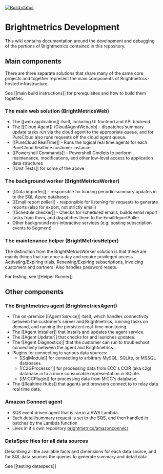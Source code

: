 [![Build status](https://dev.azure.com/brightmetricsazure/BrightmetricsWeb/_apis/build/status/BrightmetricsWeb-CI)](https://dev.azure.com/brightmetricsazure/BrightmetricsWeb/_build/latest?definitionId=2)

# Brightmetrics Development

This wiki contains documentation around the development and debugging of the portions of Brightmetrics contained in this repository.

## Main components

There are three separate solutions that share many of the same core projects and together represent the main components of Brightmetrics-hosted infrastructure.

See [[main build instructions]] for prerequisites and how to build them together.

### The main web solution (BrightMetricsWeb)
- The [[web application]] itself, including UI frontend and API backend
- The [[Cloud Agent]] (CloudAgentWebJob) - dispatches summary update tasks run via the cloud agent to the appropriate queue, and for PureCloud also runs requests off the cloud agent queue.
- [[PureCloud RealTime]] - Runs the logical real time agents for each PureCloud Realtime customer instance.
- [[Powershell Commands]] - Powershell Cmdlets to perform maintenance, modifications, and other low-level access to application data structures
- [[Unit Tests]] for some of the above

### The background worker (BrightMetricsWorker)
- [[Data importer]] - responsible for loading periodic summary updates in to the SQL Azure databases
- [[Email report poller]] - responsible for listening for requests to generate reports (also for export, not strictly email)
- [[Schedule checker]] - Checks for scheduled emails, builds email report tasks from them, and dispatches them to the EmailReportPoller
- Other background non-interactive services (e.g. posting subscription events to Segment)

### The maintenance helper (BrightMetricsHelper)

The distinction from the BrightMetricsWorker solution is that these are mainly things that run once a day and require privileged access.
Activating/Expiring trials, Renewing/Expiring subscriptions, invoicing customers and partners.  Also handles password resets.

For testing, see [[Helper Runner]]

## Other components

### The Brightmetrics agent (BrightmetricsAgent)
- The on-premise [[Agent Service]] itself, which handles connectivity between the customer's server and Brightmetrics, running tasks on demand, and running the persistent real-time monitoring.
- The [[Agent Installer]] that installs and updates the agent service.
- The [[Agent Updater]] that checks for and launches updates.
- The [[Agent Diagnostics]] that the customer can run to troubleshoot connectivity between the agent and Brightmetrics.
- Plugins for connecting to various data sources:
  - [[SqlModule]] for connecting to arbitrary MySQL, SQLite, or MSSQL databases.
  - [[C2GProcessor]] for processing data from ECC's CCIR (aka c2g) database in to a more consumable representation in SQLite.
  - [[MiCCPlugin]] for processing data from MiCC's database.
- The [[Realtime Hubs]] that agents and browsers connect to to relay data real time data.

### Amazon Connect agent
- SQS event driven agent that is ran in a AWS Lambda.
- Each detail/summary request is set to the SQS, and then handled in batches by the Lambda function
- Lives in it's own repository [brightmetrics/amazonconnect](https://github.com/brightmetrics/amazonconnect)

### DataSpec files for all data sources

Describing all the available facts and dimensions for each data source, and for SQL data sources the queries to generate summary and detail data

See [[testing dataspecs]]

